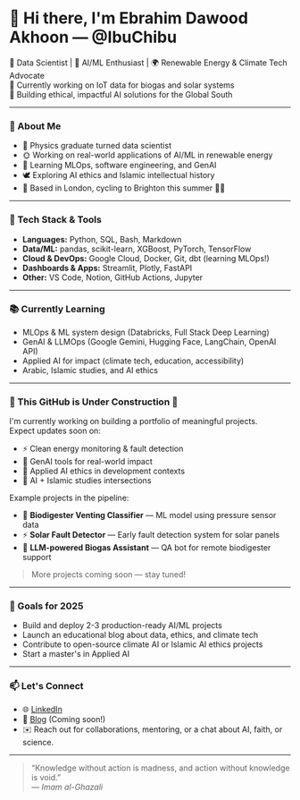 # 👋 Hi there, I'm Ebrahim Dawood Akhoon — @IbuChibu

🌱 Data Scientist | 🧠 AI/ML Enthusiast | 🌍 Renewable Energy & Climate Tech Advocate  
💼 Currently working on IoT data for biogas and solar systems  
🎯 Building ethical, impactful AI solutions for the Global South

---

### 🧠 About Me

- 🧪 Physics graduate turned data scientist
- 🌞 Working on real-world applications of AI/ML in renewable energy
- 🤖 Learning MLOps, software engineering, and GenAI
- 🕊️ Exploring AI ethics and Islamic intellectual history
- 📍 Based in London, cycling to Brighton this summer 🚴‍♂️

---

### 🔧 Tech Stack & Tools

- **Languages:** Python, SQL, Bash, Markdown
- **Data/ML:** pandas, scikit-learn, XGBoost, PyTorch, TensorFlow
- **Cloud & DevOps:** Google Cloud, Docker, Git, dbt (learning MLOps!)
- **Dashboards & Apps:** Streamlit, Plotly, FastAPI
- **Other:** VS Code, Notion, GitHub Actions, Jupyter

---

### 📚 Currently Learning

- MLOps & ML system design (Databricks, Full Stack Deep Learning)
- GenAI & LLMOps (Google Gemini, Hugging Face, LangChain, OpenAI API)
- Applied AI for impact (climate tech, education, accessibility)
- Arabic, Islamic studies, and AI ethics

---

### 🚧 This GitHub is Under Construction 🚧

I'm currently working on building a portfolio of meaningful projects.  
Expect updates soon on:

- ⚡ Clean energy monitoring & fault detection
- 🤖 GenAI tools for real-world impact
- 🧠 Applied AI ethics in development contexts
- 🕋 AI + Islamic studies intersections

Example projects in the pipeline:
- 🔬 **Biodigester Venting Classifier** — ML model using pressure sensor data  
- ⚡ **Solar Fault Detector** — Early fault detection system for solar panels  
- 💬 **LLM-powered Biogas Assistant** — QA bot for remote biodigester support  

> More projects coming soon — stay tuned!

---

### 🧭 Goals for 2025

- Build and deploy 2-3 production-ready AI/ML projects  
- Launch an educational blog about data, ethics, and climate tech  
- Contribute to open-source climate AI or Islamic AI ethics projects  
- Start a master's in Applied AI

---

### 📫 Let's Connect

- 🌐 [LinkedIn](www.linkedin.com/in/ebrahim-dawood-akhoon)  
- 📝 [Blog](https://yourblog.com) (Coming soon!)  
- ✉️ Reach out for collaborations, mentoring, or a chat about AI, faith, or science.

---

> “Knowledge without action is madness, and action without knowledge is void.”  
> — *Imam al-Ghazali*

<!---
IbuChibu/IbuChibu is a ✨ special ✨ repository because its `README.md` (this file) appears on your GitHub profile.
You can click the Preview link to take a look at your changes.
--->
